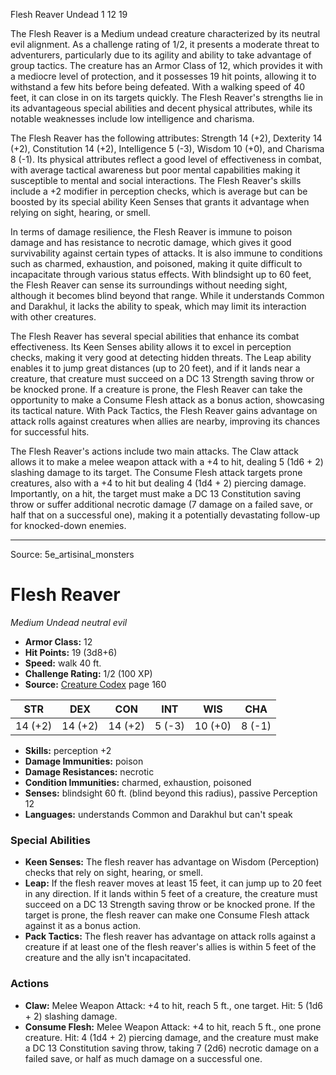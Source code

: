 <MonsterName/>Flesh Reaver</MonsterName>
<CreatureType/>Undead</CreatureType>
<CR/>1</CR>
<AC/>12</AC>
<HP/>19</HP>
<summary>The Flesh Reaver is a Medium undead creature characterized by its neutral evil alignment. As a challenge rating of 1/2, it presents a moderate threat to adventurers, particularly due to its agility and ability to take advantage of group tactics. The creature has an Armor Class of 12, which provides it with a mediocre level of protection, and it possesses 19 hit points, allowing it to withstand a few hits before being defeated. With a walking speed of 40 feet, it can close in on its targets quickly. The Flesh Reaver's strengths lie in its advantageous special abilities and decent physical attributes, while its notable weaknesses include low intelligence and charisma.</summary>

<detail>

The Flesh Reaver has the following attributes: Strength 14 (+2), Dexterity 14 (+2), Constitution 14 (+2), Intelligence 5 (-3), Wisdom 10 (+0), and Charisma 8 (-1). Its physical attributes reflect a good level of effectiveness in combat, with average tactical awareness but poor mental capabilities making it susceptible to mental and social interactions. The Flesh Reaver's skills include a +2 modifier in perception checks, which is average but can be boosted by its special ability Keen Senses that grants it advantage when relying on sight, hearing, or smell.

In terms of damage resilience, the Flesh Reaver is immune to poison damage and has resistance to necrotic damage, which gives it good survivability against certain types of attacks. It is also immune to conditions such as charmed, exhaustion, and poisoned, making it quite difficult to incapacitate through various status effects. With blindsight up to 60 feet, the Flesh Reaver can sense its surroundings without needing sight, although it becomes blind beyond that range. While it understands Common and Darakhul, it lacks the ability to speak, which may limit its interaction with other creatures.

The Flesh Reaver has several special abilities that enhance its combat effectiveness. Its Keen Senses ability allows it to excel in perception checks, making it very good at detecting hidden threats. The Leap ability enables it to jump great distances (up to 20 feet), and if it lands near a creature, that creature must succeed on a DC 13 Strength saving throw or be knocked prone. If a creature is prone, the Flesh Reaver can take the opportunity to make a Consume Flesh attack as a bonus action, showcasing its tactical nature. With Pack Tactics, the Flesh Reaver gains advantage on attack rolls against creatures when allies are nearby, improving its chances for successful hits.

The Flesh Reaver's actions include two main attacks. The Claw attack allows it to make a melee weapon attack with a +4 to hit, dealing 5 (1d6 + 2) slashing damage to its target. The Consume Flesh attack targets prone creatures, also with a +4 to hit but dealing 4 (1d4 + 2) piercing damage. Importantly, on a hit, the target must make a DC 13 Constitution saving throw or suffer additional necrotic damage (7 damage on a failed save, or half that on a successful one), making it a potentially devastating follow-up for knocked-down enemies.</detail>



---

Source: 5e_artisinal_monsters

# Flesh Reaver

*Medium* *Undead* *neutral evil*

- **Armor Class:** 12
- **Hit Points:** 19 (3d8+6)
- **Speed:** walk 40 ft.
- **Challenge Rating:** 1/2 (100 XP)
- **Source:** [Creature Codex](https://koboldpress.com/kpstore/product/creature-codex-for-5th-edition-dnd) page 160

| STR | DEX | CON | INT | WIS | CHA |
| --- | --- | --- | --- | --- | --- |
| 14 (+2) | 14 (+2) | 14 (+2) | 5 (-3) | 10 (+0) | 8 (-1) |

- **Skills:** perception +2
- **Damage Immunities:** poison
- **Damage Resistances:** necrotic
- **Condition Immunities:** charmed, exhaustion, poisoned
- **Senses:** blindsight 60 ft. (blind beyond this radius), passive Perception 12
- **Languages:** understands Common and Darakhul but can't speak

### Special Abilities

- **Keen Senses:** The flesh reaver has advantage on Wisdom (Perception) checks that rely on sight, hearing, or smell.
- **Leap:** If the flesh reaver moves at least 15 feet, it can jump up to 20 feet in any direction. If it lands within 5 feet of a creature, the creature must succeed on a DC 13 Strength saving throw or be knocked prone. If the target is prone, the flesh reaver can make one Consume Flesh attack against it as a bonus action.
- **Pack Tactics:** The flesh reaver has advantage on attack rolls against a creature if at least one of the flesh reaver's allies is within 5 feet of the creature and the ally isn't incapacitated.

### Actions

- **Claw:** Melee Weapon Attack: +4 to hit, reach 5 ft., one target. Hit: 5 (1d6 + 2) slashing damage.
- **Consume Flesh:** Melee Weapon Attack: +4 to hit, reach 5 ft., one prone creature. Hit: 4 (1d4 + 2) piercing damage, and the creature must make a DC 13 Constitution saving throw, taking 7 (2d6) necrotic damage on a failed save, or half as much damage on a successful one.




